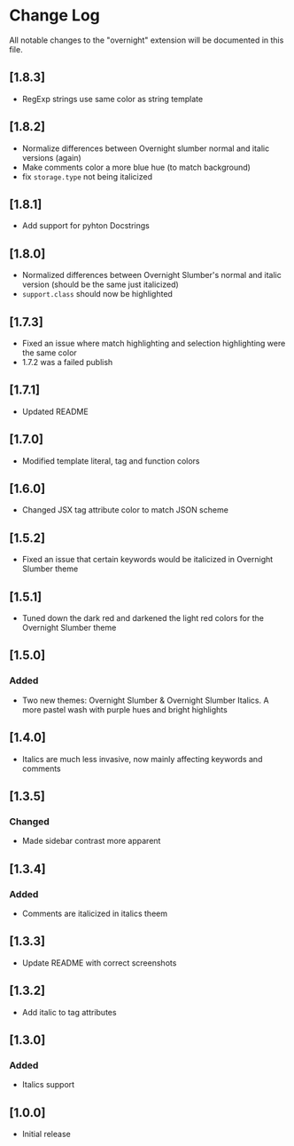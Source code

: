# Change Log

All notable changes to the "overnight" extension will be documented in this file.

## [1.8.3]

- RegExp strings use same color as string template

## [1.8.2]

- Normalize differences between Overnight slumber normal and italic versions (again)
- Make comments color a more blue hue (to match background)
- fix `storage.type` not being italicized

## [1.8.1]

- Add support for pyhton Docstrings

## [1.8.0]

- Normalized differences between Overnight Slumber's normal and italic version (should be the same just italicized)
- `support.class` should now be highlighted

## [1.7.3]

- Fixed an issue where match highlighting and selection highlighting were the same color
- 1.7.2 was a failed publish

## [1.7.1]

- Updated README

## [1.7.0]

- Modified template literal, tag and function colors

## [1.6.0]

- Changed JSX tag attribute color to match JSON scheme

## [1.5.2]

- Fixed an issue that certain keywords would be italicized in Overnight Slumber theme

## [1.5.1]

- Tuned down the dark red and darkened the light red colors for the Overnight Slumber theme

## [1.5.0]

### Added

- Two new themes: Overnight Slumber & Overnight Slumber Italics. A more pastel wash with purple hues and bright highlights

## [1.4.0]

- Italics are much less invasive, now mainly affecting keywords and comments

## [1.3.5]

### Changed

- Made sidebar contrast more apparent

## [1.3.4]

### Added

- Comments are italicized in italics theem

## [1.3.3]

- Update README with correct screenshots

## [1.3.2]

- Add italic to tag attributes

## [1.3.0]

### Added

- Italics support

## [1.0.0]

- Initial release
